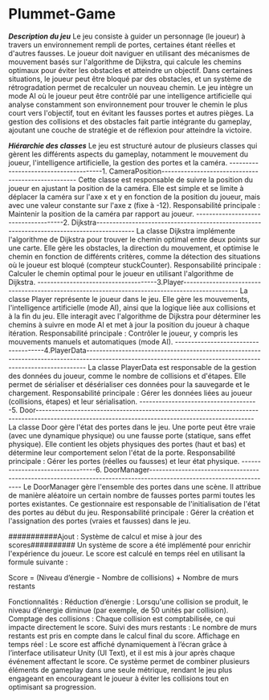 # Plummet-Game

***Description du jeu***
Le jeu consiste à guider un personnage (le joueur) à travers un environnement rempli de portes, certaines étant réelles et d'autres fausses. 
Le joueur doit naviguer en utilisant des mécanismes de mouvement basés sur l'algorithme de Dijkstra, 
qui calcule les chemins optimaux pour éviter les obstacles et atteindre un objectif. Dans certaines situations, le joueur peut être bloqué par des obstacles, 
et un système de rétrogradation permet de recalculer un nouveau chemin. 
Le jeu intègre un mode AI où le joueur peut être contrôlé par une intelligence artificielle qui analyse constamment son environnement pour trouver le chemin le plus court vers l'objectif, 
tout en évitant les fausses portes et autres pièges. 
La gestion des collisions et des obstacles fait partie intégrante du gameplay, ajoutant une couche de stratégie et de réflexion pour atteindre la victoire.

***Hiérarchie des classes***
Le jeu est structuré autour de plusieurs classes qui gèrent les différents aspects du gameplay, 
notamment le mouvement du joueur, l'intelligence artificielle, la gestion des portes et la caméra.
--------------------------------------1. CameraPosition---------------------------------------------------
Cette classe est responsable de suivre la position du joueur en ajustant la position de la caméra. 
Elle est simple et se limite à déplacer la caméra sur l'axe x et y en fonction de la position du joueur, mais avec une valeur constante sur l'axe z (fixe à -12).
Responsabilité principale : Maintenir la position de la caméra par rapport au joueur.
-------------------------------------2. Dijkstra------------------------------------------------------------------------------------------
La classe Dijkstra implémente l'algorithme de Dijkstra pour trouver le chemin optimal entre deux points sur une carte. 
Elle gère les obstacles, la direction du mouvement, et optimise le chemin en fonction de différents critères, comme la détection des situations où le joueur est bloqué (compteur stuckCounter).
Responsabilité principale : Calculer le chemin optimal pour le joueur en utilisant l'algorithme de Dijkstra.
-------------------------------------3.Player-----------------------------------------------------------------------------------------------
La classe Player représente le joueur dans le jeu. Elle gère les mouvements, l'intelligence artificielle (mode AI), 
ainsi que la logique liée aux collisions et à la fin du jeu. Elle interagit avec l'algorithme de Dijkstra pour déterminer les chemins à suivre en mode AI et met à jour la position du joueur à chaque itération.
Responsabilité principale : Contrôler le joueur, y compris les mouvements manuels et automatiques (mode AI).
-------------------------------------4.PlayerData------------------------------------------------------------------------------------------------------------------------------------------------------------
La classe PlayerData est responsable de la gestion des données du joueur, comme le nombre de collisions et d'étapes. 
Elle permet de sérialiser et désérialiser ces données pour la sauvegarde et le chargement.
Responsabilité principale : Gérer les données liées au joueur (collisions, étapes) et leur sérialisation.
-------------------------------------5. Door-------------------------------------------------------------------------------------------------------------------------------------------------
La classe Door gère l'état des portes dans le jeu. Une porte peut être vraie (avec une dynamique physique) ou une fausse porte (statique, sans effet physique). 
Elle contient les objets physiques des portes (haut et bas) et détermine leur comportement selon l'état de la porte.
Responsabilité principale : Gérer les portes (réelles ou fausses) et leur état physique.
---------------------------------6. DoorManager--------------------------------------------------------------------------------------------------------------------
Le DoorManager gère l'ensemble des portes dans une scène. Il attribue de manière aléatoire un certain nombre de fausses portes parmi toutes les portes existantes. 
Ce gestionnaire est responsable de l'initialisation de l'état des portes au début du jeu.
Responsabilité principale : Gérer la création et l'assignation des portes (vraies et fausses) dans le jeu.


###########Ajout : Système de calcul et mise à jour des scores##########
Un système de score a été implémenté pour enrichir l'expérience du joueur. Le score est calculé en temps réel en utilisant la formule suivante :

Score = (Niveau d’énergie - Nombre de collisions) + Nombre de murs restants

Fonctionnalités :
Réduction d’énergie : Lorsqu'une collision se produit, le niveau d’énergie diminue (par exemple, de 50 unités par collision).
Comptage des collisions : Chaque collision est comptabilisée, ce qui impacte directement le score.
Suivi des murs restants : Le nombre de murs restants est pris en compte dans le calcul final du score.
Affichage en temps réel : Le score est affiché dynamiquement à l’écran grâce à l’interface utilisateur Unity (UI Text), et il est mis à jour après chaque événement affectant le score.
Ce système permet de combiner plusieurs éléments de gameplay dans une seule métrique, rendant le jeu plus engageant en encourageant le joueur à éviter les collisions tout en optimisant sa progression.
